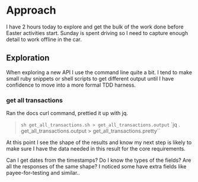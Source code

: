 # Approach

I have 2 hours today to explore and get the bulk of the work done before Easter activities start.
Sunday is spent driving so I need to capture enough detail to work offline in the car.

## Exploration

When exploring a new API I use the command line quite a bit.
I tend to make small ruby snippets or shell scripts to get different output
until I have confidence to move into a more formal TDD harness.

### get all transactions #

Ran the docs curl command, prettied it up with jq.
> `sh get_all_transactions.sh > get_all_transactions.output`
> `jq . get_all_transactions.output > get_all_transactions.pretty``

At this point I see the shape of the results and know my next step 
is likely to make sure I have the data needed in this result for the
core requirements.

Can I get dates from the timestamps?
Do I know the types of the fields?
Are all the responses of the same shape? I noticed some have extra fields like payee-for-testing and similar..

